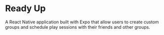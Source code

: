 # Ready Up

A React Native application built with Expo that allow users to create
custom groups and schedule play sessions with their friends and other groups.

